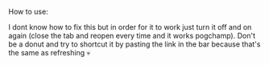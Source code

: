 How to use:

I dont know how to fix this but in order for it to work just turn it off and on again (close the tab and reopen every time and it works pogchamp). Don't be a donut and try to shortcut it by pasting the link in the bar because that's the same as refreshing 💀
